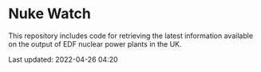 # Nuke Watch

This repository includes code for retrieving the latest information available on the output of EDF nuclear power plants in the UK.

Last updated: 2022-04-26 04:20